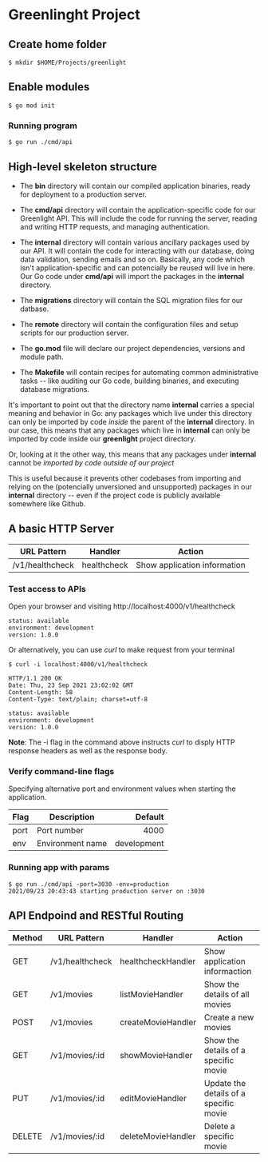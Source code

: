 # Greenlinght Project

## Create home folder
```
$ mkdir $HOME/Projects/greenlight
```

## Enable modules
```
$ go mod init
```

### Running program
```
$ go run ./cmd/api
``` 

## High-level skeleton structure

* The **bin** directory will contain our compiled application binaries, ready for deployment to a production server.

* The **cmd/api** directory will contain the application-specific code for our Greenlight API. This will include the code for running the server, reading and writing HTTP requests, and managing authentication.

* The **internal** directory will contain various ancillary packages used by our API. It will contain the code for interacting with our database, doing data validation, sending emails and so on. Basically, any code which isn't application-specific and can potencially be reused will live in here. Our Go code under **cmd/api** will import the packages in the **internal** directory.

* The **migrations** directory will contain the SQL migration files for our datbase.

* The **remote** directory will contain the configuration files and setup scripts for our production server.

* The **go.mod** file will declare our project dependencies, versions and module path.

* The **Makefile** will contain recipes for automating common administrative tasks -- like auditing our Go code, building binaries, and executing database migrations.

It's important to point out that the directory name **internal** carries a special meaning and behavior in Go: any packages which live under this directory can only be imported by code *inside* the parent of the **internal** directory. In our case, this means that any packages which live in **internal** can only be imported by code inside our **greenlight** project directory.

Or, looking at it the other way, this means that any packages under **internal** cannot be *imported by code outside of our project*

This is useful because it prevents other codebases from importing and relying on the (potencially unversioned and unsupported) packages in our **internal** directory -- even if the project code is publicly available somewhere like Github.

## A basic HTTP Server

| URL Pattern | Handler | Action |
| ----------- | ----------- | ----------- |
| /v1/healthcheck | healthcheck | Show application information |

### Test access to APIs
Open your browser and visiting http://localhost:4000/v1/healthcheck
```
status: available
environment: development
version: 1.0.0
```

Or alternatively, you can use *curl* to make request from your terminal

```
$ curl -i localhost:4000/v1/healthcheck

HTTP/1.1 200 OK
Date: Thu, 23 Sep 2021 23:02:02 GMT
Content-Length: 58
Content-Type: text/plain; charset=utf-8

status: available
environment: development
version: 1.0.0
```
**Note**: The -i flag in the command above instructs *curl* to disply HTTP response headers as well as the response body.


### Verify command-line flags
Specifying alternative port and environment values when starting the application.

| Flag   | Description      | Default     |
| ------ | ---------------- | ----------: | 
| port   | Port number      | 4000        |
| env    | Environment name | development | 


### Running app with params
```
$ go run ./cmd/api -port=3030 -env=production
2021/09/23 20:43:43 starting production server on :3030
```


## API Endpoind and RESTful Routing

| Method      | URL Pattern | Handler     | Action      |
| ----------- | ----------- | ----------- | ----------- |
| GET         | /v1/healthcheck | healthcheckHandler | Show application informaction |
| GET         | /v1/movies | listMovieHandler | Show the details of all movies |
| POST         | /v1/movies | createMovieHandler | Create a new movies |
| GET         | /v1/movies/:id | showMovieHandler | Show the details of a specific movie |
| PUT         | /v1/movies/:id | editMovieHandler | Update the details of a specific movie |
| DELETE       | /v1/movies/:id | deleteMovieHandler | Delete a specific movie |